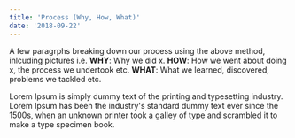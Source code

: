 ```yaml
---
title: 'Process (Why, How, What)'
date: '2018-09-22'
---
```


A few paragrphs breaking down our process using the  above method, inlcuding pictures i.e. **WHY**: Why we did x. **HOW**: How we went about doing x, the process we undertook etc. 
**WHAT**: What we learned, discovered, problems we tackled etc.

Lorem Ipsum is simply dummy text of the printing and typesetting industry. Lorem Ipsum has been the industry's standard dummy text ever since the 1500s, when an unknown printer took a galley of type and scrambled it to make a type specimen book. 